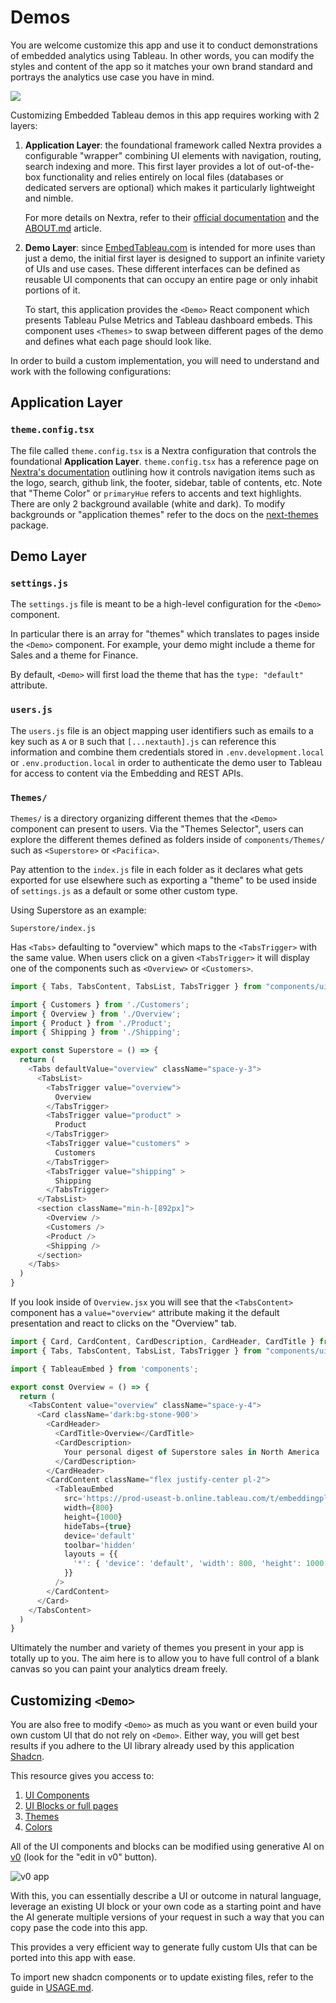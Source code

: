 # Demos

You are welcome customize this app and use it to conduct demonstrations of embedded analytics using Tableau. In other words, you can modify the styles and content of the app so it matches your own brand standard and portrays the analytics use case you have in mind.

![](../public/img/tableau/vizart/bubble-blue-dark.png)

Customizing Embedded Tableau demos in this app requires working with 2 layers:

1. **Application Layer**: the foundational framework called Nextra provides a configurable "wrapper" combining UI elements with navigation, routing, search indexing and more. This first layer provides a lot of out-of-the-box functionality and relies entirely on local files (databases or dedicated servers are optional) which makes it particularly lightweight and nimble.

    For more details on Nextra, refer to their [official documentation](https://nextra.site/) and the [ABOUT.md](.github/ABOUT.md) article.

2. **Demo Layer**: since [EmbedTableau.com](https://embedtableau.com) is intended for more uses than just a demo, the initial first layer is designed to support an infinite variety of UIs and use cases. These different interfaces can be defined as reusable UI components that can occupy an entire page or only inhabit portions of it.

    To start, this application provides the `<Demo>` React component which presents Tableau Pulse Metrics and Tableau dashboard embeds. This component uses `<Themes>` to swap between different pages of the demo and defines what each page should look like.



In order to build a custom implementation, you will need to understand and work with the following configurations:

## Application Layer

### `theme.config.tsx`

The file called `theme.config.tsx` is a Nextra configuration that controls the foundational **Application Layer**. `theme.config.tsx` has a reference page on [Nextra's documentation](https://nextra.site/docs/docs-theme/theme-configuration) outlining how it controls navigation items such as the logo, search, github link, the footer, sidebar, table of contents, etc. Note that "Theme Color" or `primaryHue` refers to accents and text highlights. There are only 2 background available (white and dark). To modify backgrounds or "application themes" refer to the docs on the [next-themes](https://nextra.site/docs/docs-theme/theme-configuration#dark-mode-and-themes) package.


## Demo Layer

### `settings.js`

The `settings.js` file is meant to be a high-level configuration for the `<Demo>` component.

In particular there is an array for "themes" which translates to pages inside the `<Demo>` component. For example, your demo might include a theme for Sales and a theme for Finance.

By default, `<Demo>` will first load the theme that has the `type: "default"` attribute.

### `users.js`

The `users.js` file is an object mapping user identifiers such as emails to a key such as `A` or `B` such that `[...nextauth].js` can reference this information and combine them credentials stored in `.env.development.local` or `.env.production.local` in order to authenticate the demo user to Tableau for access to content via the Embedding and REST APIs.

### `Themes/`

`Themes/` is a directory organizing different themes that the `<Demo>` component can present to users. Via the "Themes Selector", users can explore the different themes defined as folders inside of `components/Themes/` such as `<Superstore>` or `<Pacifica>`.

Pay attention to the `index.js` file in each folder as it declares what gets exported for use elsewhere such as exporting a "theme" to be used inside of `settings.js` as a default or some other custom type.

Using Superstore as an example:

`Superstore/index.js`

Has `<Tabs>` defaulting to "overview" which maps to the `<TabsTrigger>` with the same value. When users click on a given `<TabsTrigger>` it will display one of the components such as `<Overview>` or `<Customers>`.

```js
import { Tabs, TabsContent, TabsList, TabsTrigger } from "components/ui";

import { Customers } from './Customers';
import { Overview } from './Overview';
import { Product } from './Product';
import { Shipping } from './Shipping';

export const Superstore = () => {
  return (
    <Tabs defaultValue="overview" className="space-y-3">
      <TabsList>
        <TabsTrigger value="overview">
          Overview
        </TabsTrigger>
        <TabsTrigger value="product" >
          Product
        </TabsTrigger>
        <TabsTrigger value="customers" >
          Customers
        </TabsTrigger>
        <TabsTrigger value="shipping" >
          Shipping
        </TabsTrigger>
      </TabsList>
      <section className="min-h-[892px]">
        <Overview />
        <Customers />
        <Product />
        <Shipping />
      </section>
    </Tabs>
  )
}

```

If you look inside of `Overview.jsx` you will see that the `<TabsContent>` component has a `value="overview"` attribute making it the default presentation and react to clicks on the "Overview" tab.

```js
import { Card, CardContent, CardDescription, CardHeader, CardTitle } from "components/ui";
import { Tabs, TabsContent, TabsList, TabsTrigger } from "components/ui";

import { TableauEmbed } from 'components';

export const Overview = () => {
  return (
    <TabsContent value="overview" className="space-y-4">
      <Card className='dark:bg-stone-900'>
        <CardHeader>
          <CardTitle>Overview</CardTitle>
          <CardDescription>
            Your personal digest of Superstore sales in North America
          </CardDescription>
        </CardHeader>
        <CardContent className="flex justify-center pl-2">
          <TableauEmbed
            src='https://prod-useast-b.online.tableau.com/t/embeddingplaybook/views/superstore/overview_800x800'
            width={800}
            height={1000}
            hideTabs={true}
            device='default'
            toolbar='hidden'
            layouts = {{
              '*': { 'device': 'default', 'width': 800, 'height': 1000 }
            }}
          />
        </CardContent>
      </Card>
    </TabsContent>
  )
}
```

Ultimately the number and variety of themes you present in your app is totally up to you. The aim here is to allow you to have full control of a blank canvas so you can paint your analytics dream freely.

## Customizing `<Demo>`

You are also free to modify `<Demo>` as much as you want or even build your own custom UI that do not rely on `<Demo>`. Either way, you will get best results if you adhere to the UI library already used by this application [Shadcn](https://ui.shadcn.com/).

This resource gives you access to:

1. [UI Components](https://ui.shadcn.com/docs/components/accordion)
2. [UI Blocks or full pages](https://ui.shadcn.com/blocks)
3. [Themes](https://ui.shadcn.com/themes)
4. [Colors](https://ui.shadcn.com/colors)

All of the UI components and blocks can be modified using generative AI on [v0](https://v0.dev/) (look for the "edit in v0" button).

![v0 app](/public/img/other/v0.png)

With this, you can essentially describe a UI or outcome in natural language, leverage an existing UI block or your own code as a starting point and have the AI generate multiple versions of your request in such a way that you can copy pase the code into this app.

This provides a very efficient way to generate fully custom UIs that can be ported into this app with ease.

To import new shadcn components or to update existing files, refer to the guide in [USAGE.md](.github/USAGE.md#importing-ui-components-from-shadcn).
